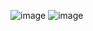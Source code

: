 ![image](https://github.com/Pe3Hu/rangi/assets/34793005/dad16d16-8622-4320-888f-7d20c1dcde33)
![image](https://github.com/Pe3Hu/rangi/assets/34793005/8fc28368-cc56-46fb-961b-cb57ae5a8e65)
